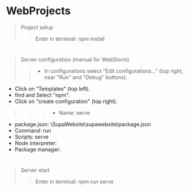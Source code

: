 # WebProjects
>Project setup
>>Enter in terminal: npm install
#
>Server configuration (manual for WebStorm)
>>- In configurations select "Edit configurations..." (top right, near "Run" and "Debug" buttons).
- Click on "Templates" (top left).
- find and Select "npm".
- Click on "create configuration" (top right).
>>>- Name: serve
- package.json: <path to project>\SupaWebsite\supawebsite\package.json
- Command: run
- Scripts: serve
- Node interpreter: <path to node.exe>
- Package manager: <path to npm>
#
>Server start
>>Enter in terminal: npm run serve
